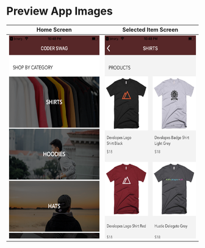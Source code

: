 # Preview App Images

**Home Screen** | **Selected Item Screen**
------------ | -------------
<img src="https://github.com/codyph/coder-swag/blob/master/images/Screen1.png" width="300" height="533.6"> | <img src="https://github.com/codyph/coder-swag/blob/master/images/Screen2.png" width="300" height="533.6">
